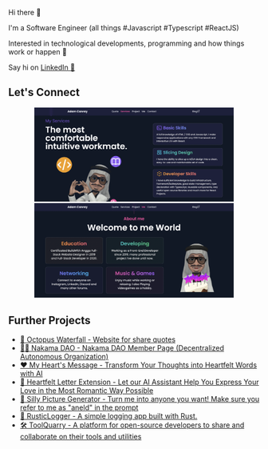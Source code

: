 Hi there 👋

I'm a Software Engineer (all things #Javascript #Typescript #ReactJS)

Interested in technological developments, programming and how things work or happen 🚀

Say hi on [LinkedIn 👔](https://imyours.vercel.app/queue?redirect_uri=https://www.linkedin.com/in/adam-c-46a111188/)

## Let's Connect

<p align="center">
  <a href="https://imyours.vercel.app/queue?redirect_uri=/#services">
    <img src="./resources/services.webp" width="400" alt="Portfolio Website - Services"/>
  </a>
  <a href="https://imyours.vercel.app/queue?redirect_uri=/#me">
    <img src="./resources/me.webp" width="400" alt="Portfolio Website - Me"/>
  </a>
</p>

## Further Projects

- [🐙 Octopus Waterfall - Website for share quotes](https://imyours.vercel.app/queue?redirect_uri=https://octopuswaterfall.web.app/)
- [🏴‍☠️ Nakama DAO - Nakama DAO Member Page (Decentralized Autonomous Organization)](https://imyours.vercel.app/queue?redirect_uri=https://nakama-dao.vercel.app/)
- [❤️ My Heart's Message - Transform Your Thoughts into Heartfelt Words with AI](https://imyours.vercel.app/queue?redirect_uri=https://my-hearts-message.vercel.app/?fr=gh)
- [💌 Heartfelt Letter Extension - Let our AI Assistant Help You Express Your Love in the Most Romantic Way Possible](https://imyours.vercel.app/queue?redirect_uri=https://github.com/adamcanray/heartfelt-letters-extension)
- [🤪 Silly Picture Generator - Turn me into anyone you want! Make sure you refer to me as "aneld" in the prompt](https://imyours.vercel.app/queue?redirect_uri=https://silly-picture-generator.vercel.app/)
- [📃 RusticLogger - A simple logging app built with Rust.](https://imyours.vercel.app/queue?redirect_uri=https://github.com/adamcanray/rustic-logger)
- [🛠️ ToolQuarry - A platform for open-source developers to share and collaborate on their tools and utilities](https://imyours.vercel.app/queue?redirect_uri=https://github.com/orgs/toolquarry)
